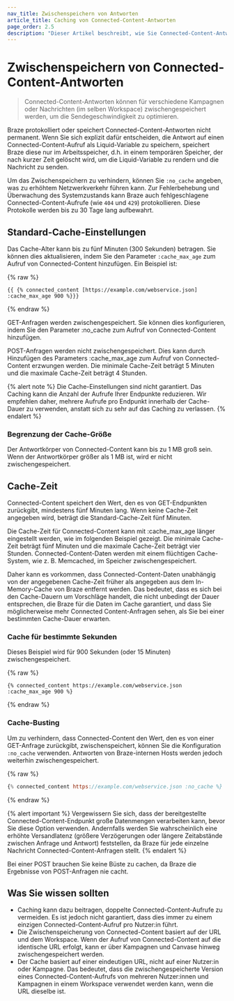 ```yaml
---
nav_title: Zwischenspeichern von Antworten
article_title: Caching von Connected-Content-Antworten
page_order: 2.5
description: "Dieser Artikel beschreibt, wie Sie Connected-Content-Antworten für verschiedene Kampagnen oder Nachrichten im selben Workspace zwischenspeichern können, um die Sendegeschwindigkeit zu optimieren."
---
```


# Zwischenspeichern von Connected-Content-Antworten

> Connected-Content-Antworten können für verschiedene Kampagnen oder Nachrichten (im selben Workspace) zwischengespeichert werden, um die Sendegeschwindigkeit zu optimieren.

Braze protokolliert oder speichert Connected-Content-Antworten nicht permanent. Wenn Sie sich explizit dafür entscheiden, die Antwort auf einen Connected-Content-Aufruf als Liquid-Variable zu speichern, speichert Braze diese nur im Arbeitsspeicher, d.h. in einem temporären Speicher, der nach kurzer Zeit gelöscht wird, um die Liquid-Variable zu rendern und die Nachricht zu senden.

Um das Zwischenspeichern zu verhindern, können Sie `:no_cache` angeben, was zu erhöhtem Netzwerkverkehr führen kann. Zur Fehlerbehebung und Überwachung des Systemzustands kann Braze auch fehlgeschlagene Connected-Content-Aufrufe (wie `404` und `429`) protokollieren. Diese Protokolle werden bis zu 30 Tage lang aufbewahrt.

## Standard-Cache-Einstellungen

Das Cache-Alter kann bis zu fünf Minuten (300 Sekunden) betragen. Sie können dies aktualisieren, indem Sie den Parameter `:cache_max_age` zum Aufruf von Connected-Content hinzufügen. Ein Beispiel ist:

{% raw %}
```
{{ {% connected_content [https://example.com/webservice.json] :cache_max_age 900 %}}}
```
{% endraw %}

GET-Anfragen werden zwischengespeichert. Sie können dies konfigurieren, indem Sie den Parameter :no_cache zum Aufruf von Connected-Content hinzufügen.

POST-Anfragen werden nicht zwischengespeichert. Dies kann durch Hinzufügen des Parameters :cache_max_age zum Aufruf von Connected-Content erzwungen werden. Die minimale Cache-Zeit beträgt 5 Minuten und die maximale Cache-Zeit beträgt 4 Stunden.

{% alert note %}
Die Cache-Einstellungen sind nicht garantiert. Das Caching kann die Anzahl der Aufrufe Ihrer Endpunkte reduzieren. Wir empfehlen daher, mehrere Aufrufe pro Endpunkt innerhalb der Cache-Dauer zu verwenden, anstatt sich zu sehr auf das Caching zu verlassen.
{% endalert %}

### Begrenzung der Cache-Größe

Der Antwortkörper von Connected-Content kann bis zu 1 MB groß sein. Wenn der Antwortkörper größer als 1 MB ist, wird er nicht zwischengespeichert.

## Cache-Zeit 

Connected-Content speichert den Wert, den es von GET-Endpunkten zurückgibt, mindestens fünf Minuten lang. Wenn keine Cache-Zeit angegeben wird, beträgt die Standard-Cache-Zeit fünf Minuten.

Die Cache-Zeit für Connected-Content kann mit :cache_max_age länger eingestellt werden, wie im folgenden Beispiel gezeigt. Die minimale Cache-Zeit beträgt fünf Minuten und die maximale Cache-Zeit beträgt vier Stunden. Connected-Content-Daten werden mit einem flüchtigen Cache-System, wie z. B. Memcached, im Speicher zwischengespeichert. 

Daher kann es vorkommen, dass Connected-Content-Daten unabhängig von der angegebenen Cache-Zeit früher als angegeben aus dem In-Memory-Cache von Braze entfernt werden. Das bedeutet, dass es sich bei den Cache-Dauern um Vorschläge handelt, die nicht unbedingt der Dauer entsprechen, die Braze für die Daten im Cache garantiert, und dass Sie möglicherweise mehr Connected Content-Anfragen sehen, als Sie bei einer bestimmten Cache-Dauer erwarten.

### Cache für bestimmte Sekunden

Dieses Beispiel wird für 900 Sekunden (oder 15 Minuten) zwischengespeichert.

{% raw %}
```
{% connected_content https://example.com/webservice.json :cache_max_age 900 %}
```
{% endraw %}

### Cache-Busting

Um zu verhindern, dass Connected-Content den Wert, den es von einer GET-Anfrage zurückgibt, zwischenspeichert, können Sie die Konfiguration `:no_cache` verwenden. Antworten von Braze-internen Hosts werden jedoch weiterhin zwischengespeichert.

{% raw %}
```js
{% connected_content https://example.com/webservice.json :no_cache %}
```
{% endraw %}

{% alert important %}
Vergewissern Sie sich, dass der bereitgestellte Connected-Content-Endpunkt große Datenmengen verarbeiten kann, bevor Sie diese Option verwenden. Andernfalls werden Sie wahrscheinlich eine erhöhte Versandlatenz (größere Verzögerungen oder längere Zeitabstände zwischen Anfrage und Antwort) feststellen, da Braze für jede einzelne Nachricht Connected-Content-Anfragen stellt.
{% endalert %}

Bei einer POST brauchen Sie keine Büste zu cachen, da Braze die Ergebnisse von POST-Anfragen nie cacht.

## Was Sie wissen sollten

- Caching kann dazu beitragen, doppelte Connected-Content-Aufrufe zu vermeiden. Es ist jedoch nicht garantiert, dass dies immer zu einem einzigen Connected-Content-Aufruf pro Nutzer:in führt.
- Die Zwischenspeicherung von Connected-Content basiert auf der URL und dem Workspace. Wenn der Aufruf von Connected-Content auf die identische URL erfolgt, kann er über Kampagnen und Canvase hinweg zwischengespeichert werden.
- Der Cache basiert auf einer eindeutigen URL, nicht auf einer Nutzer:in oder Kampagne. Das bedeutet, dass die zwischengespeicherte Version eines Connected-Content-Aufrufs von mehreren Nutzer:innen und Kampagnen in einem Workspace verwendet werden kann, wenn die URL dieselbe ist.
